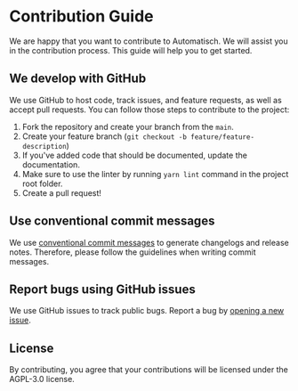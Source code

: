 # Contribution Guide

We are happy that you want to contribute to Automatisch. We will assist you in the contribution process. This guide will help you to get started.

## We develop with GitHub

We use GitHub to host code, track issues, and feature requests, as well as accept pull requests. You can follow those steps to contribute to the project:

1. Fork the repository and create your branch from the `main`.
2. Create your feature branch (`git checkout -b feature/feature-description`)
3. If you've added code that should be documented, update the documentation.
4. Make sure to use the linter by running `yarn lint` command in the project root folder.
5. Create a pull request!

## Use conventional commit messages

We use [conventional commit messages](https://www.conventionalcommits.org) to generate changelogs and release notes. Therefore, please follow the guidelines when writing commit messages.

## Report bugs using GitHub issues

We use GitHub issues to track public bugs. Report a bug by [opening a new issue](https://github.com/youssefmohamed97/LinkHub-proj/issues/new).

## License

By contributing, you agree that your contributions will be licensed under the AGPL-3.0 license.
